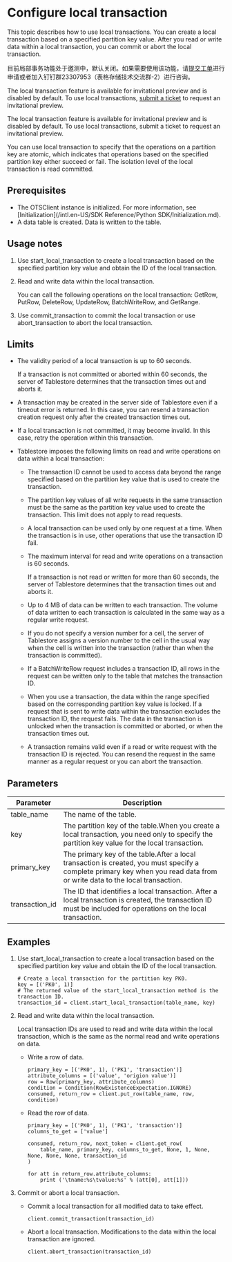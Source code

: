 # Configure local transaction

This topic describes how to use local transactions. You can create a local transaction based on a specified partition key value. After you read or write data within a local transaction, you can commit or abort the local transaction.

目前局部事务功能处于邀测中，默认关闭。如果需要使用该功能，请[提交工单](https://selfservice.console.aliyun.com/ticket/createIndex)进行申请或者加入钉钉群23307953（表格存储技术交流群-2）进行咨询。

The local transaction feature is available for invitational preview and is disabled by default. To use local transactions, [submit a ticket](https://workorder-intl.console.aliyun.com/#/ticket/createInd) to request an invitational preview.

The local transaction feature is available for invitational preview and is disabled by default. To use local transactions, submit a ticket to request an invitational preview.

You can use local transaction to specify that the operations on a partition key are atomic, which indicates that operations based on the specified partition key either succeed or fail. The isolation level of the local transaction is read committed.

## Prerequisites

-   The OTSClient instance is initialized. For more information, see [Initialization](/intl.en-US/SDK Reference/Python SDK/Initialization.md).
-   A data table is created. Data is written to the table.

## Usage notes

1.  Use start\_local\_transaction to create a local transaction based on the specified partition key value and obtain the ID of the local transaction.
2.  Read and write data within the local transaction.

    You can call the following operations on the local transaction: GetRow, PutRow, DeleteRow, UpdateRow, BatchWriteRow, and GetRange.

3.  Use commit\_transaction to commit the local transaction or use abort\_transaction to abort the local transaction.

## Limits

-   The validity period of a local transaction is up to 60 seconds.

    If a transaction is not committed or aborted within 60 seconds, the server of Tablestore determines that the transaction times out and aborts it.

-   A transaction may be created in the server side of Tablestore even if a timeout error is returned. In this case, you can resend a transaction creation request only after the created transaction times out.
-   If a local transaction is not committed, it may become invalid. In this case, retry the operation within this transaction.
-   Tablestore imposes the following limits on read and write operations on data within a local transaction:
    -   The transaction ID cannot be used to access data beyond the range specified based on the partition key value that is used to create the transaction.
    -   The partition key values of all write requests in the same transaction must be the same as the partition key value used to create the transaction. This limit does not apply to read requests.
    -   A local transaction can be used only by one request at a time. When the transaction is in use, other operations that use the transaction ID fail.
    -   The maximum interval for read and write operations on a transaction is 60 seconds.

        If a transaction is not read or written for more than 60 seconds, the server of Tablestore determines that the transaction times out and aborts it.

    -   Up to 4 MB of data can be written to each transaction. The volume of data written to each transaction is calculated in the same way as a regular write request.
    -   If you do not specify a version number for a cell, the server of Tablestore assigns a version number to the cell in the usual way when the cell is written into the transaction \(rather than when the transaction is committed\).
    -   If a BatchWriteRow request includes a transaction ID, all rows in the request can be written only to the table that matches the transaction ID.
    -   When you use a transaction, the data within the range specified based on the corresponding partition key value is locked. If a request that is sent to write data within the transaction excludes the transaction ID, the request fails. The data in the transaction is unlocked when the transaction is committed or aborted, or when the transaction times out.
    -   A transaction remains valid even if a read or write request with the transaction ID is rejected. You can resend the request in the same manner as a regular request or you can abort the transaction.

## Parameters

|Parameter|Description|
|---------|-----------|
|table\_name|The name of the table.|
|key|The partition key of the table.When you create a local transaction, you need only to specify the partition key value for the local transaction. |
|primary\_key|The primary key of the table.After a local transaction is created, you must specify a complete primary key when you read data from or write data to the local transaction. |
|transaction\_id|The ID that identifies a local transaction. After a local transaction is created, the transaction ID must be included for operations on the local transaction. |

## Examples

1.  Use start\_local\_transaction to create a local transaction based on the specified partition key value and obtain the ID of the local transaction.

    ```
    # Create a local transaction for the partition key PK0.
    key = [('PK0', 1)]
    # The returned value of the start_local_transaction method is the transaction ID.
    transaction_id = client.start_local_transaction(table_name, key)
    ```

2.  Read and write data within the local transaction.

    Local transaction IDs are used to read and write data within the local transaction, which is the same as the normal read and write operations on data.

    -   Write a row of data.

        ```
        primary_key = [('PK0', 1), ('PK1', 'transaction')]
        attribute_columns = [('value', 'origion value')]
        row = Row(primary_key, attribute_columns)
        condition = Condition(RowExistenceExpectation.IGNORE)
        consumed, return_row = client.put_row(table_name, row, condition)
        ```

    -   Read the row of data.

        ```
        primary_key = [('PK0', 1), ('PK1', 'transaction')]
        columns_to_get = ['value']
        
        consumed, return_row, next_token = client.get_row(
            table_name, primary_key, columns_to_get, None, 1, None, None, None, None, transaction_id
        )
        
        for att in return_row.attribute_columns:
            print ('\tname:%s\tvalue:%s' % (att[0], att[1]))
        ```

3.  Commit or abort a local transaction.
    -   Commit a local transaction for all modified data to take effect.

        ```
        client.commit_transaction(transaction_id)
        ```

    -   Abort a local transaction. Modifications to the data within the local transaction are ignored.

        ```
        client.abort_transaction(transaction_id)
        ```


